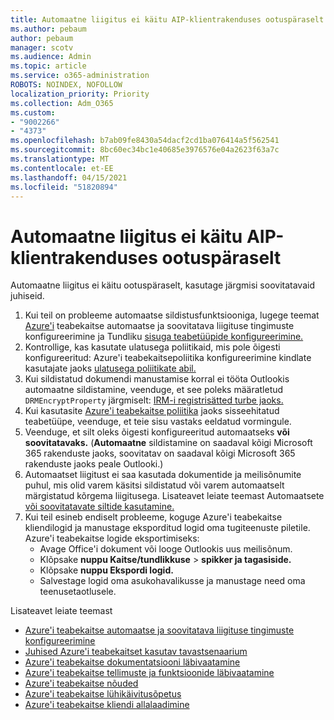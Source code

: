 ```yaml
---
title: Automaatne liigitus ei käitu AIP-klientrakenduses ootuspäraselt
ms.author: pebaum
author: pebaum
manager: scotv
ms.audience: Admin
ms.topic: article
ms.service: o365-administration
ROBOTS: NOINDEX, NOFOLLOW
localization_priority: Priority
ms.collection: Adm_O365
ms.custom:
- "9002266"
- "4373"
ms.openlocfilehash: b7ab09fe8430a54dacf2cd1ba076414a5f562541
ms.sourcegitcommit: 8bc60ec34bc1e40685e3976576e04a2623f63a7c
ms.translationtype: MT
ms.contentlocale: et-EE
ms.lasthandoff: 04/15/2021
ms.locfileid: "51820894"
---
```

# <a name="automatic-classification-not-behaving-as-expected-with-the-aip-client"></a>Automaatne liigitus ei käitu AIP-klientrakenduses ootuspäraselt

Automaatne liigitus ei käitu ootuspäraselt, kasutage järgmisi soovitatavaid juhiseid.

1. Kui teil on probleeme automaatse sildistusfunktsiooniga, lugege teemat [Azure'i](https://docs.microsoft.com/azure/information-protection/configure-policy-classification) teabekaitse automaatse ja soovitatava liigituse tingimuste konfigureerimine ja Tundliku [sisuga teabetüüpide konfigureerimine.](https://docs.microsoft.com/microsoft-365/compliance/sensitive-information-type-entity-definitions)
2. Kontrollige, kas kasutate ulatusega poliitikaid, mis pole õigesti konfigureeritud: Azure'i teabekaitsepoliitika konfigureerimine kindlate kasutajate jaoks [ulatusega poliitikate abil.](https://docs.microsoft.com/azure/information-protection/configure-policy-scope)
3. Kui sildistatud dokumendi manustamise korral ei tööta Outlookis automaatne sildistamine, veenduge, et see poleks määratletud `DRMEncryptProperty` järgmiselt: [IRM-i registrisätted turbe jaoks.](https://docs.microsoft.com/deployoffice/security/protect-sensitive-messages-and-documents-by-using-irm-in-office#office-2016-irm-registry-key-options)
4. Kui kasutasite [Azure'i teabekaitse poliitika](https://support.office.com/article/What-the-sensitive-information-types-look-for-fd505979-76be-4d9f-b459-abef3fc9e86b) jaoks sisseehitatud teabetüüpe, veenduge, et teie sisu vastaks eeldatud vormingule.
5. Veenduge, et silt oleks õigesti konfigureeritud automaatseks **või** **soovitatavaks.** (**Automaatne** sildistamine on saadaval kõigi Microsoft 365 rakenduste jaoks, soovitatav on saadaval kõigi Microsoft 365 rakenduste jaoks peale Outlooki.) 
6. Automaatset liigitust ei saa kasutada dokumentide ja meilisõnumite puhul, mis olid varem käsitsi sildistatud või varem automaatselt märgistatud kõrgema liigitusega.  Lisateavet leiate teemast Automaatsete [või soovitatavate siltide kasutamine.](https://docs.microsoft.com/azure/information-protection/configure-policy-classification#how-automatic-or-recommended-labels-are-applied)
7. Kui teil esineb endiselt probleeme, koguge Azure'i teabekaitse kliendilogid ja manustage eksporditud logid oma tugiteenuste piletile. Azure'i teabekaitse logide eksportimiseks:
    - Avage Office'i dokument või looge Outlookis uus meilisõnum.
    - Klõpsake **nuppu Kaitse/tundlikkuse**  >  **spikker ja tagasiside.**
    - Klõpsake **nuppu Ekspordi logid.**
    - Salvestage logid oma asukohavalikusse ja manustage need oma teenusetaotlusele.

Lisateavet leiate teemast

- [Azure'i teabekaitse automaatse ja soovitatava liigituse tingimuste konfigureerimine](https://docs.microsoft.com/azure/information-protection/configure-policy-classification)
- [Juhised Azure'i teabekaitset kasutav tavastsenaarium](https://docs.microsoft.com/azure/information-protection/how-to-guides)
- [Azure'i teabekaitse dokumentatsiooni läbivaatamine](https://docs.microsoft.com/azure/information-protection/what-is-information-protection)
- [Azure'i teabekaitse tellimuste ja funktsioonide läbivaatamine](https://azure.microsoft.com/pricing/details/information-protection)
- [Azure'i teabekaitse nõuded](https://docs.microsoft.com/azure/information-protection/get-started/requirements)
- [Azure'i teabekaitse lühikäivitusõpetus](https://docs.microsoft.com/azure/information-protection/get-started/infoprotect-quick-start-tutorial)
- [Azure'i teabekaitse kliendi allalaadimine](https://www.microsoft.com/download/details.aspx?id=53018)
